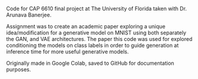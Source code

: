 Code for CAP 6610 final project at The University of Florida taken with Dr. Arunava Banerjee.

Assignment was to create an academic paper exploring a unique idea/modification for a generative model on MNIST using both separately the GAN, and VAE architectures. The paper this code was used for explored conditioning the models on class labels in order to guide generation at inference time for more useful generative models.

Originally made in Google Colab, saved to GitHub for documentation purposes.
